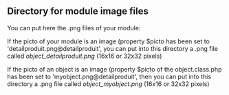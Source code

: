 
Directory for module image files
--------------------------------

You can put here the .png files of your module:


If the picto of your module is an image (property $picto has been set to 'detailproduit.png@detailproduit', you can put into this
directory a .png file called *object_detailproduit.png* (16x16 or 32x32 pixels)


If the picto of an object is an image (property $picto of the object.class.php has been set to 'myobject.png@detailproduit', then you can put into this
directory a .png file called *object_myobject.png* (16x16 or 32x32 pixels)


